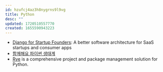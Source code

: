 ```yaml
---
id: hzufcj4az3h8nygrns9l9vg
title: Python
desc: ""
updated: 1720510557770
created: 1655590943223
---
```


- [Django for Startup Founders](https://alexkrupp.typepad.com/sensemaking/2021/06/django-for-startup-founders-a-better-software-architecture-for-saas-startups-and-consumer-apps.html): A better software architecture for SaaS startups and consumer apps
- [함께해요 파이썬 생태계](https://wikidocs.net/book/14021)
- [Rye](https://github.com/astral-sh/rye) is a comprehensive project and package management solution for Python.
